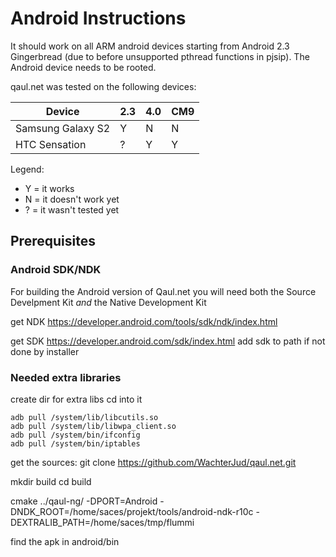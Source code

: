 
# Android Instructions

It should work on all ARM android devices starting from Android 2.3 Gingerbread
(due to before unsupported pthread functions in pjsip). 
The Android device needs to be rooted.

qaul.net was tested on the following devices:

| Device | 2.3 | 4.0 | CM9 |
| --- | --- | --- | --- |
| Samsung Galaxy S2 | Y | N | N |
| HTC Sensation | ? | Y | Y |

Legend:
* Y = it works
* N = it doesn't work yet
* ? = it wasn't tested yet

## Prerequisites

### Android SDK/NDK

For building the Android version of Qaul.net you will need both the Source
Develpment Kit *and* the Native Development Kit

get NDK https://developer.android.com/tools/sdk/ndk/index.html

get SDK https://developer.android.com/sdk/index.html
add sdk to path if not done by installer

### Needed extra libraries

create dir for extra libs
cd into it

	adb pull /system/lib/libcutils.so
	adb pull /system/lib/libwpa_client.so
	adb pull /system/bin/ifconfig
	adb pull /system/bin/iptables

get the sources: git clone https://github.com/WachterJud/qaul.net.git

mkdir build
cd build

cmake ../qaul-ng/ -DPORT=Android -DNDK_ROOT=/home/saces/projekt/tools/android-ndk-r10c -DEXTRALIB_PATH=/home/saces/tmp/flummi

find the apk in android/bin

